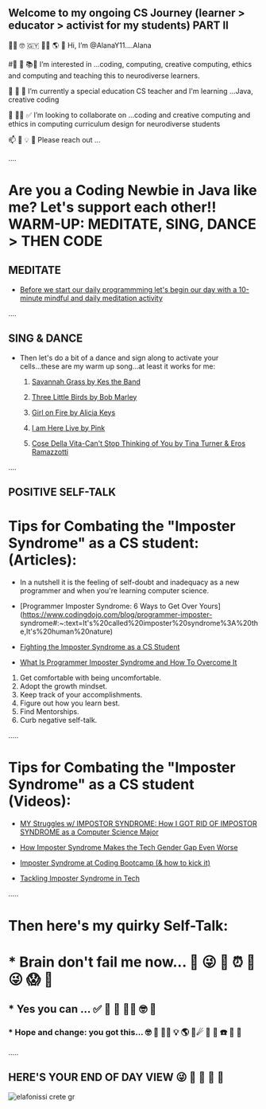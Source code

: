 ## Welcome to my ongoing CS Journey (learner > educator > activist for my students) PART II

👋🏽 🤓 🇬🇾 💃🏽 🌎 💝 Hi, I’m @AlanaY11....Alana

#👀 🐝 📚🧠 I’m interested in ...coding, computing, creative computing, ethics and computing and teaching this to neurodiverse learners.

🌱 🌼 🌺 I’m currently a special education CS teacher and I'm learning ...Java, creative coding

💞️ 👊🏽 ✅ I’m looking to collaborate on ...coding and creative computing and ethics in computing curriculum design for neurodiverse students

📫 🤩 💡 🦋 Please reach out ...

....
# Are you a Coding Newbie in Java like me? Let's support each other!! WARM-UP: MEDITATE, SING, DANCE > THEN CODE
## MEDITATE
* [Before we start our daily programmming let's begin our day with a 10-minute mindful and daily meditation activity](https://www.youtube.com/watch?v=j7d5Plai03g)  

....
## SING & DANCE
* Then let's do a bit of a dance and sign along to activate your cells...these are my warm up song...at least it works for me: 
    1. [Savannah Grass by Kes the Band](https://www.youtube.com/watch?v=bXXq4RBKhtc)

    2. [Three Little Birds by Bob Marley](https://www.youtube.com/watch?v=HNBCVM4KbUM)
    3. [Girl on Fire by Alicia Keys](https://www.youtube.com/watch?v=J91ti_MpdHA)
    4. [I am Here Live by Pink](https://www.youtube.com/watch?v=g8hHcktMTAI)
    5. [Cose Della Vita-Can't Stop Thinking of You by Tina Turner & Eros Ramazzotti](https://www.youtube.com/watch?v=rVYCwXy9g_A)

....
## POSITIVE SELF-TALK
# Tips for Combating the "Imposter Syndrome" as a CS student: (Articles):

* In a nutshell it is the feeling of self-doubt and inadequacy as a new programmer and when you're learning computer science.

* [Programmer Imposter Syndrome: 6 Ways to Get Over Yours](https://www.codingdojo.com/blog/programmer-imposter-  syndrome#:~:text=It's%20called%20imposter%20syndrome%3A%20the,It's%20human%20nature)

* [Fighting the Imposter Syndrome as a CS Student](https://medium.com/blueprint/fighting-impostor-syndrome-as-a-cs-student-c43859062e1)

* [What Is Programmer Imposter Syndrome and How To Overcome It](https://www.codementor.io/blog/imposter-syndrome-deypemtirw)

 1. Get comfortable with being uncomfortable.
 2. Adopt the growth mindset.
 3. Keep track of your accomplishments.
 4. Figure out how you learn best.
 5. Find Mentorships.
 6. Curb negative self-talk.
 
.....
# Tips for Combating the "Imposter Syndrome" as a CS student (Videos):

* [MY Struggles w/ IMPOSTOR SYNDROME: How I GOT RID OF IMPOSTOR SYNDROME as a Computer Science Major](https://www.youtube.com/watch?v=tWfvlTXrulE)

* [How Imposter Syndrome Makes the Tech Gender Gap Even Worse](https://www.techrepublic.com/article/how-imposter-syndrome-makes-the-tech-gender-gap-even-worse/)

* [Imposter Syndrome at Coding Bootcamp (& how to kick it)](https://www.youtube.com/watch?time_continue=100&v=UL4Se2ofUW8&feature=emb_logo)

* [Tackling Imposter Syndrome in Tech](https://www.youtube.com/watch?v=hrHZE4HWF0o)

.....
# Then here's my quirky Self-Talk:

# * Brain don't fail me now... 🧠 😜 💖 ⏰ 🌠 😜 😱 🤣

## * Yes you can ... ✅ 🤩 🌺 👍🏽 🤓 💎

### * Hope and change: you got this... 🤓 🧠 👊🏽 💡 🌎 🎼☄ 🌳 📀 ☎️ 💾 🌻

.....
## HERE'S YOUR END OF DAY VIEW  😜 🦋 🍏 🥃 🍭

![elafonissi crete gr](https://user-images.githubusercontent.com/17364335/180581118-1d3970f7-2075-4d90-aef5-8dee0ced4f05.jpeg)

